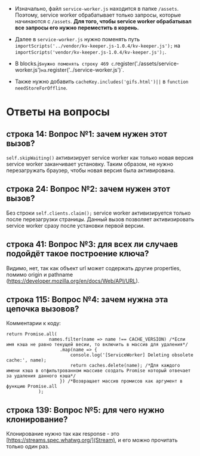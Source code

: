 * Изначально, файл `service-worker.js` находится в папке `/assets`. Поэтому, service worker обрабатывает только запросы, которые начинаются с `/assets`. **Для того, чтобы service worker обрабатывал все запросы его нужно переместить в корень.**

* Далее в `service-worker.js` нужно поменять путь `importScripts('../vendor/kv-keeper.js-1.0.4/kv-keeper.js');` на `importScripts('vendor/kv-keeper.js-1.0.4/kv-keeper.js');`.

* В blocks.js` нужно поменять строку 469 с `.register('./assets/service-worker.js')` на `.register('../service-worker.js')`.

* Также нужно добавить `cacheKey.includes('gifs.html')||` в `function needStoreForOffline`.

# Ответы на вопросы

## строка 14: Вопрос №1: зачем нужен этот вызов?

`self.skipWaiting()` активизирует service worker как только новая версия service worker заканчивает установку. Таким образом, не нужно перезагружать браузер, чтобы новая версия была активирована.

## строка 24: Вопрос №2: зачем нужен этот вызов?

Без строки `self.clients.claim();` service worker активизируется только после перезагрузки страницы. Данный вызов позволяет активизировать service worker сразу после установки первой версии.

## строка 41: Вопрос №3: для всех ли случаев подойдёт такое построение ключа?

Видимо, нет, так как объект url может содержать другие properties, помимо origin и pathname (https://developer.mozilla.org/en/docs/Web/API/URL).

## строка 115: Вопрос №4: зачем нужна эта цепочка вызовов?

Комментарии к коду:
```
return Promise.all(
                names.filter(name => name !== CACHE_VERSION) /*Если имя кэша не равно текущей весии, то включить в массив для удаления*/
                    .map(name => {
                        console.log('[ServiceWorker] Deleting obsolete cache:', name);
                        return caches.delete(name); /*Для каждого имени кэша в отфильтрованном массиве создать Promise который отвечает за удаления данного кэша*/
                    }) /*Возвращает массив промисов как аргумент в функцию Promise.all
            );

```

## строка 139: Вопрос №5: для чего нужно клонирование?

Клонирование нужно так как response - это [https://streams.spec.whatwg.org/](Stream), и его можно прочитать только один раз.

